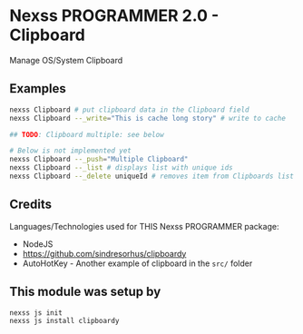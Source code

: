# Nexss PROGRAMMER 2.0 - Clipboard

Manage OS/System Clipboard

## Examples

```sh
nexss Clipboard # put clipboard data in the Clipboard field
nexss Clipboard --_write="This is cache long story" # write to cache

## TODO: Clipboard multiple: see below

# Below is not implemented yet
nexss Clipboard --_push="Multiple Clipboard"
nexss Clipboard --_list # displays list with unique ids
nexss Clipboard --_delete uniqueId # removes item from Clipboards list

```

## Credits

Languages/Technologies used for THIS Nexss PROGRAMMER package:

- NodeJS
- <https://github.com/sindresorhus/clipboardy>
- AutoHotKey - Another example of clipboard in the `src/` folder

## This module was setup by

```sh
nexss js init
nexss js install clipboardy
```
